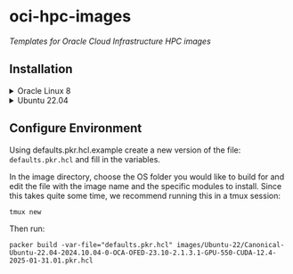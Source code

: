 # oci-hpc-images
_Templates for Oracle Cloud Infrastructure HPC images_

<!-- headings -->
<a id="installation"></a>

## Installation

<details>
  <summary>Oracle Linux 8</summary>
```
sudo yum install -y yum-utils tmux
sudo yum-config-manager --add-repo https://rpm.releases.hashicorp.com/RHEL/hashicorp.repo
sudo yum -y install packer
sudo dnf install -y oracle-epel-release-el8
sudo dnf config-manager --set-enabled ol8_codeready_builder
sudo dnf install -y python3.8
sudo python3.8 -m pip install --upgrade pip setuptools
python3.8 -m venv packer_env
source packer_env/bin/activate 
python -m pip install --upgrade pip
pip install ansible-core==2.13.13
ansible-galaxy install -r oci-hpc-images-main/requirements.yml
```
</details>

<details>
  <summary>Ubuntu 22.04</summary>
```
wget -O - https://apt.releases.hashicorp.com/gpg | sudo gpg --dearmor -o /usr/share/keyrings/hashicorp-archive-keyring.gpg
echo "deb [arch=$(dpkg --print-architecture) signed-by=/usr/share/keyrings/hashicorp-archive-keyring.gpg] https://apt.releases.hashicorp.com $(lsb_release -cs) main" | sudo tee /etc/apt/sources.list.d/hashicorp.list
sudo apt update && sudo apt install packer tmux
python3 -m venv packer_env
source packer_env/bin/activate 
python -m pip install --upgrade pip
pip install ansible-core==2.13.13
ansible-galaxy install -r oci-hpc-images-main/requirements.yml
```
</details>

## Configure Environment


Using defaults.pkr.hcl.example create a new version of the file: `defaults.pkr.hcl` and fill in the variables.

In the image directory, choose the OS folder you would like to build for and edit the file with the image name and the specific modules to install. Since this takes quite some time, we recommend running this in a tmux session: 
```
tmux new
```

Then run: 
```
packer build -var-file="defaults.pkr.hcl" images/Ubuntu-22/Canonical-Ubuntu-22.04-2024.10.04-0-OCA-OFED-23.10-2.1.3.1-GPU-550-CUDA-12.4-2025-01-31.01.pkr.hcl
```
